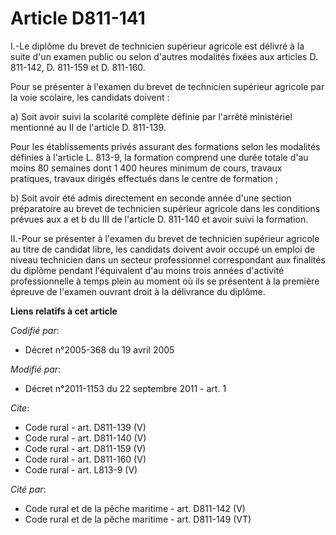 # Article D811-141

I.-Le diplôme du brevet de technicien supérieur agricole est délivré à la suite d'un examen public ou selon d'autres
modalités fixées aux articles D. 811-142, D. 811-159 et D. 811-160. 

Pour se présenter à l'examen du brevet de technicien supérieur agricole par la voie scolaire, les candidats doivent : 

a) Soit avoir suivi la scolarité complète définie par l'arrêté ministériel mentionné au II de l'article D. 811-139. 

Pour les établissements privés assurant des formations selon les modalités définies à l'article L. 813-9, la formation
comprend une durée totale d'au moins 80 semaines dont 1 400 heures minimum de cours, travaux pratiques, travaux dirigés
effectués dans le centre de formation ; 

b) Soit avoir été admis directement en seconde année d'une section préparatoire au brevet de technicien supérieur agricole
dans les conditions prévues aux a et b du III de l'article D. 811-140 et avoir suivi la formation. 

II.-Pour se présenter à l'examen du brevet de technicien supérieur agricole au titre de candidat libre, les candidats doivent
avoir occupé un emploi de niveau technicien dans un secteur professionnel correspondant aux finalités du diplôme pendant
l'équivalent d'au moins trois années d'activité professionnelle à temps plein au moment où ils se présentent à la première
épreuve de l'examen ouvrant droit à la délivrance du diplôme.

**Liens relatifs à cet article**

_Codifié par_:

  - Décret n°2005-368 du 19 avril 2005

_Modifié par_:

  - Décret n°2011-1153 du 22 septembre 2011 - art. 1

_Cite_:

  - Code rural - art. D811-139 (V)
  - Code rural - art. D811-140 (V)
  - Code rural - art. D811-159 (V)
  - Code rural - art. D811-160 (V)
  - Code rural - art. L813-9 (V)

_Cité par_:

  - Code rural et de la pêche maritime - art. D811-142 (V)
  - Code rural et de la pêche maritime - art. D811-149 (VT)
